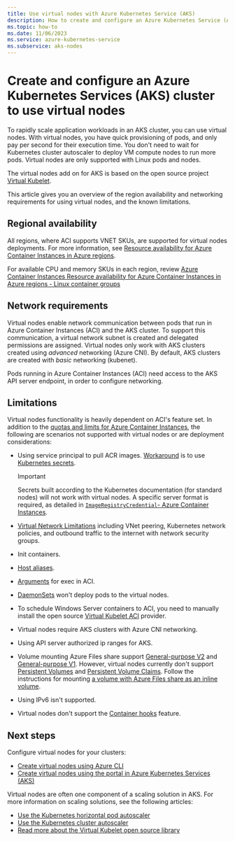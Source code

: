 ```yaml
---
title: Use virtual nodes with Azure Kubernetes Service (AKS)
description: How to create and configure an Azure Kubernetes Service (AKS) cluster to use virtual nodes.
ms.topic: how-to
ms.date: 11/06/2023
ms.service: azure-kubernetes-service
ms.subservice: aks-nodes
---
```


# Create and configure an Azure Kubernetes Services (AKS) cluster to use virtual nodes

To rapidly scale application workloads in an AKS cluster, you can use virtual nodes. With virtual nodes, you have quick provisioning of pods, and only pay per second for their execution time. You don't need to wait for Kubernetes cluster autoscaler to deploy VM compute nodes to run more pods. Virtual nodes are only supported with Linux pods and nodes.

The virtual nodes add on for AKS is based on the open source project [Virtual Kubelet][virtual-kubelet-repo].

This article gives you an overview of the region availability and networking requirements for using virtual nodes, and the known limitations.

## Regional availability

All regions, where ACI supports VNET SKUs, are supported for virtual nodes deployments. For more information, see [Resource availability for Azure Container Instances in Azure regions](/azure/container-instances/container-instances-region-availability).

For available CPU and memory SKUs in each region, review [Azure Container Instances Resource availability for Azure Container Instances in Azure regions - Linux container groups](/azure/container-instances/container-instances-region-availability#linux-container-groups)

## Network requirements

Virtual nodes enable network communication between pods that run in Azure Container Instances (ACI) and the AKS cluster. To support this communication, a virtual network subnet is created and delegated permissions are assigned. Virtual nodes only work with AKS clusters created using *advanced* networking (Azure CNI). By default, AKS clusters are created with *basic* networking (kubenet).

Pods running in Azure Container Instances (ACI) need access to the AKS API server endpoint, in order to configure networking.

## Limitations

Virtual nodes functionality is heavily dependent on ACI's feature set. In addition to the [quotas and limits for Azure Container Instances](/azure/container-instances/container-instances-quotas), the following are scenarios not supported with virtual nodes or are deployment considerations:

* Using service principal to pull ACR images. [Workaround](https://github.com/virtual-kubelet/azure-aci/blob/master/README.md#private-registry) is to use [Kubernetes secrets](https://kubernetes.io/docs/tasks/configure-pod-container/pull-image-private-registry/#create-a-secret-by-providing-credentials-on-the-command-line).

    > [!IMPORTANT]
    > Secrets built according to the Kubernetes documentation (for standard nodes) will not work with virtual nodes. A specific server format is required, as detailed in [`ImageRegistryCredential`- Azure Container Instances](/azure/templates/microsoft.containerinstance/2022-10-01-preview/containergroups?pivots=deployment-language-bicep#imageregistrycredential).

* [Virtual Network Limitations](/azure/container-instances/container-instances-vnet) including VNet peering, Kubernetes network policies, and outbound traffic to the internet with network security groups.
* Init containers.
* [Host aliases](https://kubernetes.io/docs/concepts/services-networking/add-entries-to-pod-etc-hosts-with-host-aliases/).
* [Arguments](/azure/container-instances/container-instances-exec#restrictions) for exec in ACI.
* [DaemonSets](concepts-clusters-workloads.md#statefulsets-and-daemonsets) won't deploy pods to the virtual nodes.
* To schedule Windows Server containers to ACI, you need to manually install the open source [Virtual Kubelet ACI](https://github.com/virtual-kubelet/azure-aci) provider.
* Virtual nodes require AKS clusters with Azure CNI networking.
* Using API server authorized ip ranges for AKS.
* Volume mounting Azure Files share support [General-purpose V2](/azure/storage/common/storage-account-overview#types-of-storage-accounts) and [General-purpose V1](/azure/storage/common/storage-account-overview#types-of-storage-accounts). However, virtual nodes currently don't support [Persistent Volumes](concepts-storage.md#persistent-volumes) and [Persistent Volume Claims](concepts-storage.md#persistent-volume-claims). Follow the instructions for mounting [a volume with Azure Files share as an inline volume](azure-csi-files-storage-provision.md#mount-file-share-as-an-inline-volume).
* Using IPv6 isn't supported.
* Virtual nodes don't support the [Container hooks](https://kubernetes.io/docs/concepts/containers/container-lifecycle-hooks/) feature.

## Next steps

Configure virtual nodes for your clusters:

- [Create virtual nodes using Azure CLI](virtual-nodes-cli.md)
- [Create virtual nodes using the portal in Azure Kubernetes Services (AKS)](virtual-nodes-portal.md)

Virtual nodes are often one component of a scaling solution in AKS. For more information on scaling solutions, see the following articles:

- [Use the Kubernetes horizontal pod autoscaler][aks-hpa]
- [Use the Kubernetes cluster autoscaler][aks-cluster-autoscaler]
- [Read more about the Virtual Kubelet open source library][virtual-kubelet-repo]

<!-- LINKS - external -->
[aks-hpa]: tutorial-kubernetes-scale.md
[aks-cluster-autoscaler]: ./cluster-autoscaler.md
[virtual-kubelet-repo]: https://github.com/virtual-kubelet/virtual-kubelet
